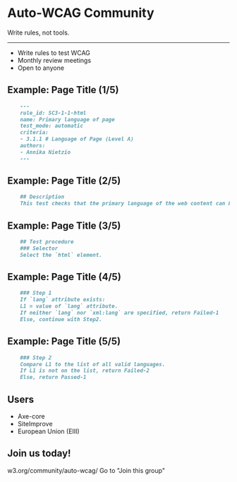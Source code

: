 # Auto-WCAG Community

Write rules, not tools.

----

- Write rules to test WCAG
- Monthly review meetings
- Open to anyone

## Example: Page Title (1/5)

```markdown
    ---
    rule_id: SC3-1-1-html
    name: Primary language of page
    test_mode: automatic
    criteria:
    - 3.1.1 # Language of Page (Level A)
    authors:
    - Annika Nietzio
    ---
```

## Example: Page Title (2/5)

```markdown
    ## Description
    This test checks that the primary language of the web content can be programmatically determined.
```

## Example: Page Title (3/5)

```markdown
    ## Test procedure
    ### Selector
    Select the `html` element.
```

## Example: Page Title (4/5)

```markdown
    ### Step 1
    If `lang` attribute exists:
    L1 = value of `lang` attribute.
    If neither `lang` nor `xml:lang` are specified, return Failed-1
    Else, continue with Step2.
```

## Example: Page Title (5/5)

```markdown
    ### Step 2
    Compare L1 to the list of all valid languages.
    If L1 is not on the list, return Failed-2
    Else, return Passed-1
```

## Users

- Axe-core
- SiteImprove
- European Union (EIII)

## Join us today!

w3.org/community/auto-wcag/
Go to "Join this group"